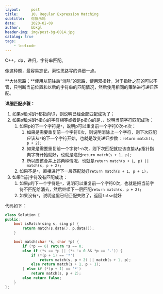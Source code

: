 ```yaml
---
layout:     post
title:      10. Regular Expression Matching
subtitle:   你快乐吗
date:       2020-02-09
author:     bbkgl
header-img: img/post-bg-0014.jpg
catalog: true
tags:
    - leetcode
---
```


C++，dp，递归，字符串匹配。

像这种题，最容易忘记，索性思路写的详细一点。

**大体思路：**使用从前往后“消除”的思路，使用双指针，对于指针之前的可以不管，只判断当前位置和以后的字符串的匹配情况，然后使用相同的策略进行递归匹配。

**详细匹配步骤：**

1. 如果s和p指针都指向\0，则说明已经全部匹配成功了；
2. 如果s和p指针指向的字符相等或者是p指向的是`.`，说明当前字符匹配成功：
   1. 如果p的下一个字符是`*`，说明p可以重复前一个字符0次-n次：
      1. 如果是需要重复前一个字符0次，则说明消除上一个字符，则下次匹配应该从`*`的下一个字符开始，也就是改变递归参数：`return match(s, p + 2);`
      2. 如果是需要重复前一个字符1-n次，则下次匹配就应该直接从`p`指针指向字符开始就好，也就是递归`return match(s + 1, p);`
      3. 所以应该合并上述两种情况，也就是`return match(s + 1, p) || match(s, p + 2);`
   2. 如果不是`*`，直接进行下一层匹配就好`return match(s + 1, p + 1);`
3. 如果当前字符没有匹配成功：
   1. 如果`p`的下一个字符是`*`，说明可以重复前一个字符0次，也就是把当前字符不匹配给消去，然后继续下一层匹配`return match(s, p + 2);`
   2. 如果没有`*`，说明这里已经匹配失败了，返回`false`就好

代码如下：

```cpp
class Solution {
public:
    bool isMatch(sing s, sing p) {
        return match(s.data(), p.data());
    }

    bool match(char *s, char *p) {
        if (*p == 0) return *s == 0; 
        else if (*s == *p || (*s != 0 && *p == '.')) {
            if (*(p + 1) == '*')
                return match(s, p + 2) || match(s + 1, p);
            else return match(s + 1, p + 1);
        } else if (*(p + 1) == '*')
            return match(s, p + 2);
        else return false;
    }
};
```

